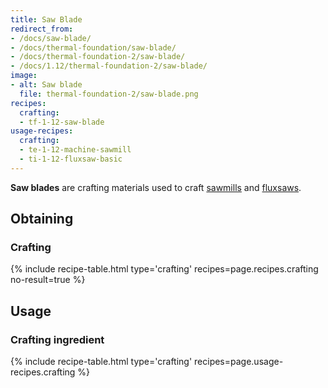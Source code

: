 ```yaml
---
title: Saw Blade
redirect_from:
- /docs/saw-blade/
- /docs/thermal-foundation/saw-blade/
- /docs/thermal-foundation-2/saw-blade/
- /docs/1.12/thermal-foundation-2/saw-blade/
image:
- alt: Saw blade
  file: thermal-foundation-2/saw-blade.png
recipes:
  crafting:
  - tf-1-12-saw-blade
usage-recipes:
  crafting:
  - te-1-12-machine-sawmill
  - ti-1-12-fluxsaw-basic
---
```


**Saw blades** are crafting materials used to craft [sawmills](../../thermal-expansion/sawmill/)
and [fluxsaws](../../thermal-innovation/fluxsaw/).


Obtaining
---------

### Crafting
{% include recipe-table.html type='crafting' recipes=page.recipes.crafting no-result=true %}


Usage
-----

### Crafting ingredient
{% include recipe-table.html type='crafting' recipes=page.usage-recipes.crafting %}
